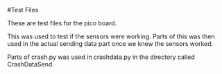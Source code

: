 #Test Files

These are test files for the pico board.

This was used to test if the sensors were working. Parts of this was then used in the actual sending data part once we knew the sensors worked.

Parts of crash.py was used in crashdata.py in the directory called CrashDataSend.
